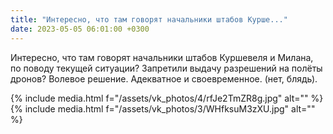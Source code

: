```yaml
---
title: "Интересно, что там говорят начальники штабов Курше..."
date: 2023-05-05 06:01:00 +0300
---
```


Интересно, что там говорят начальники штабов Куршевеля и Милана, по поводу текущей ситуации?
Запретили выдачу разрешений на полёты дронов? Волевое решение. Адекватное и своевременное. (нет, блядь).


{% include media.html f="/assets/vk_photos/4/rfJe2TmZR8g.jpg" alt="" %}
{% include media.html f="/assets/vk_photos/3/WHfksuM3zXU.jpg" alt="" %}
